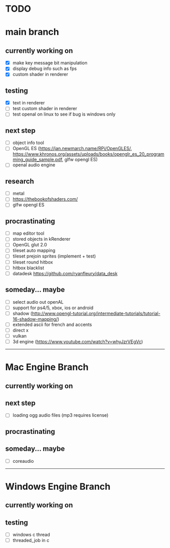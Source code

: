 # **TODO**

# main branch

## currently working on
- [x] make key message bit manipulation
- [x] display debug info such as fps
- [x] custom shader in renderer
## testing
- [x] text in renderer
- [ ] test custom shader in renderer
- [ ] test openal on linux to see if bug is windows only
## next step
- [ ] object info tool
- [ ] OpenGL ES (https://jan.newmarch.name/RPi/OpenGLES/, https://www.khronos.org/assets/uploads/books/openglr_es_20_programming_guide_sample.pdf, glfw opengl ES)
- [ ] openal audio engine
## research
- [ ] metal
- [ ] https://thebookofshaders.com/
- [ ] glfw opengl ES
## procrastinating
- [ ] map editor tool
- [ ] stored objects in kRenderer
- [ ] OpenGL glut 2.0
- [ ] tileset auto mapping
- [ ] tileset prejoin sprites (implement + test)
- [ ] tileset round hitbox
- [ ] hitbox blacklist
- [ ] datadesk https://github.com/ryanfleury/data_desk
## someday... maybe
- [ ] select audio out openAL
- [ ] support for ps4/5, xbox, ios or android
- [ ] shadow (http://www.opengl-tutorial.org/intermediate-tutorials/tutorial-16-shadow-mapping/)
- [ ] extended ascii for french and accents
- [ ] direct x
- [ ] vulkan
- [ ] 3d engine (https://www.youtube.com/watch?v=whyJzrVEgVc)
---

# Mac Engine Branch

## currently working on
## next step
- [ ] loading ogg audio files (mp3 requires license)
## procrastinating
## someday... maybe
- [ ] coreaudio
---

# Windows Engine Branch

## currently working on 
## testing
- [ ] windows c thread
- [ ] threaded_job in c
